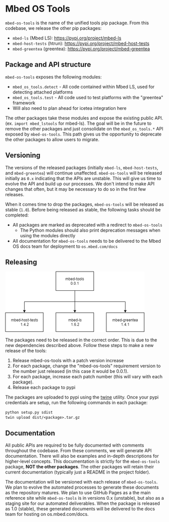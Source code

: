 # Mbed OS Tools

`mbed-os-tools` is the name of the unified tools pip package. From this codebase, we release the other pip packages:

- `mbed-ls` (Mbed LS): https://pypi.org/project/mbed-ls
- `mbed-host-tests` (htrun): https://pypi.org/project/mbed-host-tests
- `mbed-greentea` (greentea): https://pypi.org/project/mbed-greentea

## Package and API structure

`mbed-os-tools` exposes the following modules:

- `mbed_os_tools.detect` - All code contained within Mbed LS, used for detecting attached platforms
- `mbed_os_tools.test` - All code used to test platforms with the "greentea" framework
 - Will also need to plan ahead for icetea integration here

The other packages take these modules and expose the existing public API. (ex. `import mbed_lstools` for mbed-ls). The goal will be in the future to remove the other packages and just consolidate on the `mbed_os_tools.*` API exposed by `mbed-os-tools`. This path gives us the opportunity to deprecate the other packages to allow users to migrate.

## Versioning

The versions of the released packages (initially `mbed-ls`, `mbed-host-tests`, and `mbed-greentea`) will continue unaffected.
`mbed-os-tools` will be released initially as `0.x` indicating that the APIs are unstable. This will give us time to evolve the API and build up our processes. We don't intend to make API changes that often, but it may be necessary to do so in the first few releases.

When it comes time to drop the packages, `mbed-os-tools` will be released as stable (`1.0`). Before being released as stable, the following tasks should
be completed:

- All packages are marked as deprecated with a redirect to `mbed-os-tools`
  - The Python modules should also print deprecation messages when using the modules directly
- All documentation for `mbed-os-tools` needs to be delivered to the Mbed OS docs team for deployment to `os.mbed.com/docs`

## Releasing

![Release versioning](package_versioning.png)

The packages need to be released in the correct order. This is due to the new dependencies described above. Follow these steps to make a new release of the tools:

1. Release mbed-os-tools with a patch version increase
2. For each package, change the "mbed-os-tools" requirement version to the number just released (in this case it would be 0.0.1).
3. For each package, increase each patch number (this will vary with each package).
4. Release each package to pypi

The packages are uploaded to pypi using the [twine](https://github.com/pypa/twine) utility. Once your pypi credentials are setup, run the following commands in each package:

```
python setup.py sdist
twin upload dist/<package>.tar.gz
```

## Documentation

All public APIs are required to be fully documented with comments throughout the codebase. From these comments,
we will generate API documentation. There will also be examples and in-depth descriptions for higher-level concepts.
This documentation is strictly for the `mbed-os-tools` package, **NOT the other packages**. The other packages will
retain their current documentation (typically just a README in the project folder).

The documentation will be versioned with each release of `mbed-os-tools`. We plan to evolve the automated processes to generate
these documents as the repository matures. We plan to use GitHub Pages as a the main reference site while `mbed-os-tools` is in versions 0.x (unstable), but also as a staging site for our automated deliverables. When the package is released as 1.0 (stable), these generated documents will be delivered to the docs team for hosting on os.mbed.com/docs.
